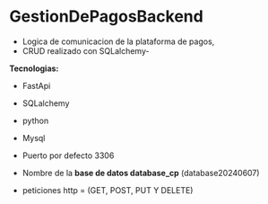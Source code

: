 # GestionDePagosBackend
- Logica de comunicacion de la plataforma de pagos,
- CRUD realizado con SQLalchemy-

**Tecnologias:**

- FastApi
- SQLalchemy
- python
- Mysql

- Puerto por defecto 3306
- Nombre de la **base de datos database_cp** (database20240607)
- peticiones http = (GET, POST, PUT Y DELETE)
